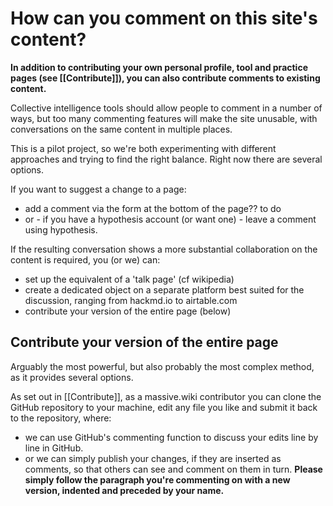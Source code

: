 # How can you comment on this site's content?

**In addition to contributing your own personal profile, tool and practice pages (see [[Contribute]]), you can also contribute comments to existing content.**

Collective intelligence tools should allow people to comment in a number of ways, but too many commenting features will make the site unusable, with conversations on the same content in multiple places. 

This is a pilot project, so we're both experimenting with different approaches and trying to find the right balance. Right now there are several options.

If you want to suggest a change to a page: 

* add a comment via the form at the bottom of the page?? to do
* or - if you have a hypothesis account (or want one) - leave a comment using hypothesis. 

If the resulting conversation shows a more substantial collaboration on the content is required, you (or we) can:

* set up the equivalent of a 'talk page' (cf wikipedia)
* create a dedicated object on a separate platform best suited for the discussion, ranging from hackmd.io to airtable.com
* contribute your version of the entire page (below)

## Contribute your version of the entire page

Arguably the most powerful, but also probably the most complex method, as it provides several options. 

As set out in [[Contribute]], as a massive.wiki contributor you can clone the GitHub repository to your machine, edit any file you like and submit it back to the repository, where:

* we can use GitHub's commenting function to discuss your edits line by line in GitHub.
* or we can simply publish your changes, if they are inserted as comments, so that others can see and comment on them in turn. **Please simply follow the paragraph you're commenting on with a new version, indented and preceded by your name.**